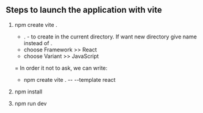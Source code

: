 ## Steps to launch the application with vite
1. npm create vite . 
	- . - to create in the current directory. If want new directory give name instead of .
	- choose Framework >> React
	- choose Variant >> JavaScript
  
	= In order it not to ask, we can write: 
   - npm create vite . -- --template react
  
2. npm install
   
3. npm run dev